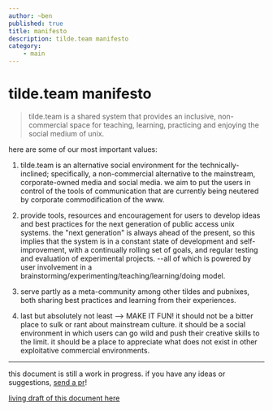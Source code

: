 ```yaml
---
author: ~ben
published: true
title: manifesto
description: tilde.team manifesto
category: 
    - main
---
```


# tilde.team manifesto

> tilde.team is a shared system that provides an inclusive, non-commercial space 
> for teaching, learning, practicing and enjoying the social medium of unix.


here are some of our most important values:

1. tilde.team is an alternative social environment for the technically-inclined; 
specifically, a non-commercial alternative to the mainstream, corporate-owned 
media and social media. we aim to put the users in control of the tools of 
communication that are currently being neutered by corporate commodification 
of the www. 

1. provide tools, resources and encouragement for users to develop ideas and 
best practices for the next generation of public access unix systems.  the 
"next generation" is always ahead of the present, so this implies that the 
system is in a constant state of development and self-improvement, with a 
continually rolling set of goals, and regular testing and evaluation of 
experimental projects. --all of which is powered by user involvement in a 
brainstorming/experimenting/teaching/learning/doing model.

1. serve partly as a meta-community among other tildes and pubnixes, both 
sharing best practices and learning from their experiences.

1. last but absolutely not least --> MAKE IT FUN!  it should not be a bitter 
place to sulk or rant about mainstream culture. it should be a social 
environment in which users can go wild and push their creative skills to the 
limit. it should be a place to appreciate what does not exist in other 
exploitative commercial environments.


---
this document is still a work in progress. if you have any ideas or 
suggestions, [send a pr](https://tildegit.org/team/site/src/branch/master/wiki/pages/manifesto.md)!

[living draft of this document here](https://pad.tilde.team/code/#/2/code/edit/RFBUqXec+9+MlZzx4mnhU3ps/)
